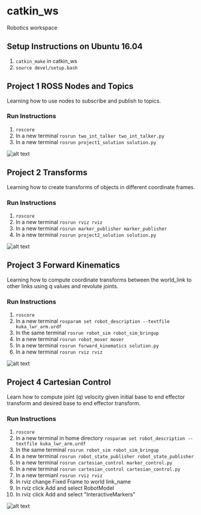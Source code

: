 # catkin_ws

Robotics workspace

## Setup Instructions on Ubuntu 16.04
1. `catkin_make` in catkin_ws
2. `source devel/setup.bash`

## Project 1 ROSS Nodes and Topics
Learning how to use nodes to subscribe and publish to topics.

### Run Instructions
1. `roscore`
2. In a new terminal `rosrun two_int_talker two_int_talker.py`
3. In a new terminal `rosrun project1_solution solution.py`

![alt text](https://user-images.githubusercontent.com/2585159/27008301-b083b68c-4e33-11e7-9f70-24aceda23a25.png)

## Project 2 Transforms
Learning how to create transforms of objects in different coordinate frames.

### Run Instructions
1. `roscore`
2. In a new terminal `rosrun rviz rviz`
3. In a new terminal `rosrun marker_publisher marker_publisher`
4. In a new terminal `rosrun project2_solution solution.py`

![alt text](https://user-images.githubusercontent.com/2585159/27256895-82133fc4-5389-11e7-9f92-eb91e33b1ea3.png)

## Project 3 Forward Kinematics
Learning how to compute coordinate transforms between the world_link to other links using q values and revolute joints.

### Run Instructions
1. `roscore`
2. In a new terminal `rosparam set robot_description --textfile kuka_lwr_arm.urdf`
3. In the same terminal `rosrun robot_sim robot_sim_bringup`
4. In a new terminal `rosrun robot_mover mover`
5. In a new terminal `rosrun forward_kinematics solution.py`
6. In a new terminal `rosrun rviz rviz`

![alt text](https://user-images.githubusercontent.com/24757872/27772884-acb29b1e-5f30-11e7-9bab-ed3402e1c2d6.png)

## Project 4 Cartesian Control
Learn how to compute joint (q) velocity given initial base to end effector transform and desired base to end effector transform.

### Run Instructions
1. `roscore`
2. In a new terminal in home directory `rosparam set robot_description --textfile kuka_lwr_arm.urdf`
3. In the same terminal `rosrun robot_sim robot_sim_bringup`
4. In a new terminal `rosrun robot_state_publisher robot_state_publisher`
5. In a new terminal `rosrun cartesian_control marker_control.py`
6. In a new terminal `rosrun cartesian_control cartesian_control.py`
7. In a new termianl `rosrun rviz rviz`
8. In rviz change Fixed Frame to world link_name
9. In rviz click Add and select RobotModel
10. In rviz click Add and select "InteractiveMarkers"

![alt text](https://user-images.githubusercontent.com/24757872/28757775-c65f6b98-754f-11e7-9f7b-51f2372a5578.png)
